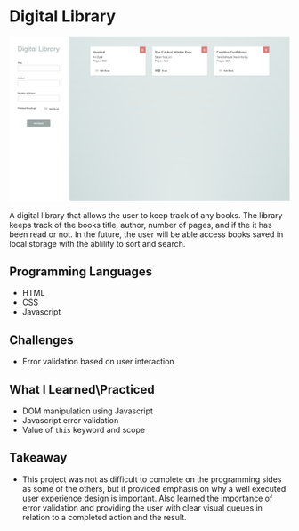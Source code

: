# Digital Library

![Digital Library Image](/Images/mayacr_digital_library.png)

A digital library that allows the user to keep track of any books. The library keeps track of the books title, author, number of pages, and if the it has been read or not. In the future, the user will be able access books saved in local storage with the ablility to sort and search.

## Programming Languages

-   HTML
-   CSS
-   Javascript

## Challenges

-   Error validation based on user interaction

## What I Learned\Practiced

-   DOM manipulation using Javascript
-   Javascript error validation
-   Value of `this` keyword and scope

## Takeaway

-   This project was not as difficult to complete on the programming sides as some of the others, but it provided emphasis on why a well executed user experience design is important. Also learned the importance of error validation and providing the user with clear visual queues in relation to a completed action and the result.
